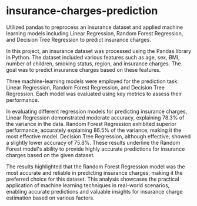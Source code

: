 # insurance-charges-prediction
Utilized pandas to preprocess an insurance dataset and applied machine learning models including Linear Regression, Random Forest Regression, and Decision Tree Regression to predict insurance charges.

In this project, an insurance dataset was processed using the Pandas library in Python. The dataset included various features such as age, sex, BMI, number of children, smoking status, region, and insurance charges. The goal was to predict insurance charges based on these features.

Three machine-learning models were employed for the prediction task: Linear Regression, Random Forest Regression, and Decision Tree Regression. Each model was evaluated using key metrics to assess their performance. 

In evaluating different regression models for predicting insurance charges, Linear Regression demonstrated moderate accuracy, explaining 78.3% of the variance in the data. Random Forest Regression exhibited superior performance, accurately explaining 86.5% of the variance, making it the most effective model. Decision Tree Regression, although effective, showed a slightly lower accuracy of 75.8%. These results underline the Random Forest model's ability to provide highly accurate predictions for insurance charges based on the given dataset.

The results highlighted that the Random Forest Regression model was the most accurate and reliable in predicting insurance charges, making it the preferred choice for this dataset. This analysis showcases the practical application of machine learning techniques in real-world scenarios, enabling accurate predictions and valuable insights for insurance charge estimation based on various factors.
